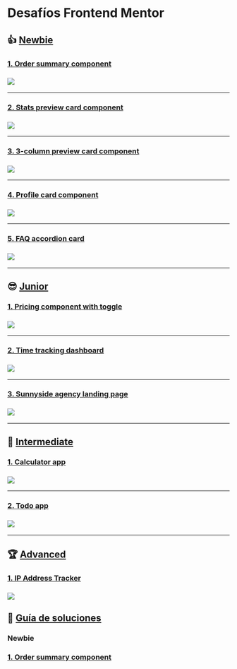 # Desafíos Frontend Mentor

## :thumbsup: [Newbie](https://www.frontendmentor.io/challenges?difficulties=1&types=free)
### [1. Order summary component](https://www.frontendmentor.io/challenges/order-summary-component-QlPmajDUj)
### ![](https://res.cloudinary.com/dz209s6jk/image/upload/q_auto:good,w_900/Challenges/ztpxtbfhkp1af0guaylg.jpg)
---
### [2. Stats preview card component](https://www.frontendmentor.io/challenges/stats-preview-card-component-8JqbgoU62)
### ![](https://res.cloudinary.com/dz209s6jk/image/upload/q_auto:good,w_900/Challenges/pnczwsvslfwimxcqjrwm.jpg)
---
### [3. 3-column preview card component](https://www.frontendmentor.io/challenges/3column-preview-card-component-pH92eAR2-)
### ![](https://res.cloudinary.com/dz209s6jk/image/upload/q_auto:good,w_900/Challenges/ofrkupd8a9wh1wenvr8c.jpg)
---
### [4. Profile card component](https://www.frontendmentor.io/challenges/profile-card-component-cfArpWshJ)
### ![](https://res.cloudinary.com/dz209s6jk/image/upload/q_auto:good,w_900/Challenges/udlaqeyuqehspxb2zi9h.jpg)
---
### [5. FAQ accordion card](https://www.frontendmentor.io/challenges/faq-accordion-card-XlyjD0Oam)
### ![](https://res.cloudinary.com/dz209s6jk/image/upload/q_auto:good,w_900/Challenges/ymtblmv8bbnpazgrfrx6.jpg)
---
## :sunglasses: [Junior](https://www.frontendmentor.io/challenges?difficulties=2&types=free)
### [1. Pricing component with toggle](https://www.frontendmentor.io/challenges/pricing-component-with-toggle-8vPwRMIC)
### ![](https://res.cloudinary.com/dz209s6jk/image/upload/q_auto:good,w_900/Challenges/pzkdrqu0lizrk8qgmiti.jpg)
---
### [2. Time tracking dashboard](https://www.frontendmentor.io/challenges/time-tracking-dashboard-UIQ7167Jw)
### ![](https://res.cloudinary.com/dz209s6jk/image/upload/q_auto:good,w_900/Challenges/dgmrkrfyzvyzwuwl7vac.jpg)
---
### [3. Sunnyside agency landing page](https://www.frontendmentor.io/challenges/sunnyside-agency-landing-page-7yVs3B6ef)
### ![](https://res.cloudinary.com/dz209s6jk/image/upload/q_auto:good,w_900/Challenges/wqzotbyfysz9pbfk9jus.jpg)
---
## :rocket: [Intermediate](https://www.frontendmentor.io/challenges?difficulties=2&types=free) 
### [1. Calculator app](https://www.frontendmentor.io/challenges/calculator-app-9lteq5N29)
### ![](https://res.cloudinary.com/dz209s6jk/image/upload/q_auto:good,w_900/Challenges/gpp3bkvjg5knkkhq9wcp.jpg)
---
### [2. Todo app](https://www.frontendmentor.io/challenges/todo-app-Su1_KokOW)
### ![](https://res.cloudinary.com/dz209s6jk/image/upload/q_auto:good,w_900/Challenges/llcq9eiv3ney5tkxgdtu.jpg)
---
## :trophy: [Advanced](https://www.frontendmentor.io/challenges?difficulties=4&types=free)
### [1. IP Address Tracker](https://www.frontendmentor.io/challenges/ip-address-tracker-I8-0yYAH0)
### ![](https://res.cloudinary.com/dz209s6jk/image/upload/q_auto:good,w_900/Challenges/ld4kxbjoxpqpjenak8w6.jpg)

## :checkered_flag: [Guía de soluciones](https://mherdez.github.io/guia-desafios-frontend-mentor/)

### Newbie
### [1. Order summary component](https://mherdez.github.io/guia-desafios-frontend-mentor/newbie/newbie-01.html)